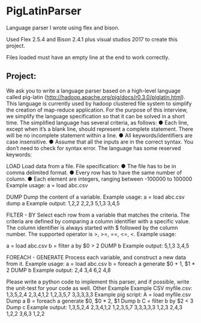 # PigLatinParser

Language parser I wrote using flex and bison.

Used Flex 2.5.4 and Bison 2.4.1 plus visual studios 2017 to create this project.

Files loaded must have an empty line at the end to work correctly.

Project:
--------------------------------------------------------------------------------------
We ask you to write a language parser based on a high-level language called pig-latin
(http://hadoop.apache.org/pig/docs/r0.3.0/piglatin.html). This language is currently used by hadoop
clustered file system to simplify the creation of map-reduce application.
For the purpose of this interview, we simplify the language specification so that it can be solved in a
short time.
The simplified language has several criteria, as follows:
● Each line, except when it’s a blank line, should represent a complete statement. There will be no
incomplete statement within a line.
● All keywords/identifiers are case insensitive.
● Assume that all the inputs are in the correct syntax. You don’t need to check for syntax error.
The language has some reserved keywords:

LOAD Load data from a file.
File specification:
● The file has to be in comma delimited format.
● Every row has to have the same number of column.
● Each element are integers, ranging between -100000 to 100000
Example usage:
a = load abc.csv

DUMP Dump the content of a variable.
Example usage:
a = load abc.csv
dump a
Example output:
1,2,2
2,2,3
5,1,3
3,4,5

FILTER - BY Select each row from a variable that matches the criteria. The criteria are
defined by comparing a column identifier with a specific value. The column
identifier is always started with $ followed by the column number. The
supported operator is >, >=, ==, <=, <.
Example usage:

a = load abc.csv
b = filter a by $0 > 2
DUMP b
Example output:
5,1,3
3,4,5

FOREACH - GENERATE Process each variable, and construct a new data from it.
Example usage:
a = load abc.csv
b = foreach a generate $0 + 1, $1 * 2
DUMP b
Example output:
2,4
3,4
6,2
4,8

Please write a python code to implement this parser, and if possible, write the unit-test for your code as
well.
Other Example
Example CSV myfile.csv:
1,3,5,2,4
2,3,4,1,2
1,2,3,5,7
3,3,3,3,3
Example pig script:
A = load myfile.csv
Dump a
B = foreach a generate $0, $0 * 2, $1
Dump b
C = filter b by $2 < 3
Dump c
Example output:
1,3,5,2,4
2,3,4,1,2
1,2,3,5,7
3,3,3,3,3
1,2,3
2,4,3
1,2,2
3,6,3
1,2,2
